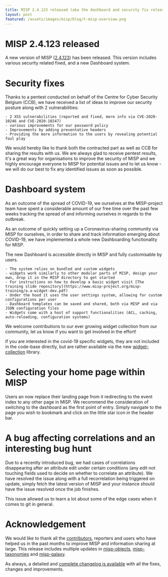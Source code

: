 ```yaml
---
title: MISP 2.4.123 released (aka the dashboard and security fix release)
layout: post
featured: /assets/images/misp/blog/t-misp-overview.png
---
```


# MISP 2.4.123 released

A new version of MISP ([2.4.123](https://github.com/MISP/MISP/tree/v2.4.123)) has been released. This version includes various security related fixed, and a new Dashboard system.

# Security fixes

Thanks to a pentest conducted on behalf of the Centre for Cyber Security Belgium (CCB), we have received a list of ideas to improve our security posture along with 2 vulnerabilities:

    - 2 XSS vulnerabilities (reported and fixed, more info via CVE-2020-10246 and CVE-2020-10247)
    - various improvements for our password policy
    - Improvements by adding preventative headers
    - Providing the more information to the users by revealing potential foul play

We would hereby like to thank both the contracted part as well as CCB for sharing the results with us. We are always glad to receive pentest results, it's a great way for organisations to improve the security of MISP and we highly encourage everyone to MISP for potential issues and to let us know - we will do our best to fix any identified issues as soon as possible.

# Dashboard system

As an outcome of the spread of COVID-19, we ourselves at the MISP-project team have spent a considerable amount of our free time over the past few weeks tracking the spread of and informing ourselves in regards to the outbreak.

As an outcome of quickly setting up a Coronavirus-sharing community via MISP for ourselves, in order to share and track information emerging about COVID-19, we have implemented a whole new Dashboarding functionality for MISP. 

The new Dashboard is accessible directly in MISP and fully customisable by users.

    - The system relies on bundled and custom widgets
    - widgets work similarly to other modular parts of MISP, design your own, drop it in the MISP directory to get started
    - For instructions on how to develop a basic widget visit [The training slide repository](https://www.misp-project.org/misp-training/a.a-widget-dev.pdf)
    - Under the hood it uses the user settings system, allowing for custom configurations per user
    - Dashboard templates can be saved and shared, both via MISP and via JSON configuration files
    - Widgets come with a host of support functionalities (ACL, caching, auto-reloading, configuration systems)

We welcome contributions to our ever growing widget collection from our community, let us know if you want to get involved in the effort!

If you are interested in the covid-19 specific widgets, they are not included in the code-base directly, but are rather available via the new [widget-collection](https://github.com/MISP/widget-collection) library.

# Selecting your home page within MISP

Users an now replace their landing page from it redirecting to the event index to any other page in MISP. We recommend the consideration of switching to the dashboard as the first point of entry. Simply navigate to the page you wish to bookmark and click on the little star icon in the header bar.

# A bug affecting correlations and an interesting bug hunt

Due to a recently introduced bug, we had cases of correlations disappearing after an attribute edit under certain conditions (any edit not touching fields used to decide on whether to correlate an attribute). We have resolved the issue along with a full recorrelation being triggered on update, simply fetch the latest version of MISP and your instance should have the issue resolved once the job finishes.

This issue allowed us to learn a lot about some of the edge cases when it comes to git in general.

# Acknowledgement

We would like to thank all the [contributors](https://www.misp-project.org/contributors), reporters and users who have helped us in the past months to improve MISP and information sharing at large. This release includes multiple updates in [misp-objects](https://www.misp-project.org/objects.html), [misp-taxonomies](https://www.misp-project.org/taxonomies.html) and [misp-galaxy](https://www.misp-project.org/galaxy.html).

As always, a detailed and [complete changelog is available](https://www.misp-project.org/Changelog.txt) with all the fixes, changes and improvements.


